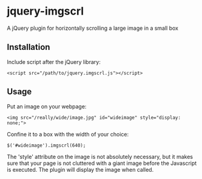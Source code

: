 jquery-imgscrl
==============

A jQuery plugin for horizontally scrolling a large image in a small box

## Installation

Include script after the jQuery library:

    <script src="/path/to/jquery.imgscrl.js"></script>

## Usage

Put an image on your webpage:

    <img src="/really/wide/image.jpg" id="wideimage" style="display: none;">

Confine it to a box with the width of your choice:

    $('#wideimage').imgscrl(640);

The 'style' attribute on the image is not absolutely necessary, but it makes
sure that your page is not cluttered with a giant image before the Javascript
is executed. The plugin will display the image when called.
